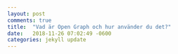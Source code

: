 ```yaml
---
layout: post
comments: true
title:  "Vad är Open Graph och hur använder du det?"
date:   2018-11-26 07:02:49 -0600
categories: jekyll update
---
```

